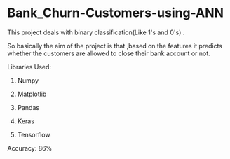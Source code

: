 # Bank_Churn-Customers-using-ANN
This project deals with binary classification(Like 1's and 0's) . 

So basically the aim of the project is that ,based on the features it predicts whether  the customers are allowed to close their bank account or not. 

Libraries Used: 
1. Numpy

2. Matplotlib

3. Pandas 

4. Keras

5. Tensorflow

Accuracy: 86% 
